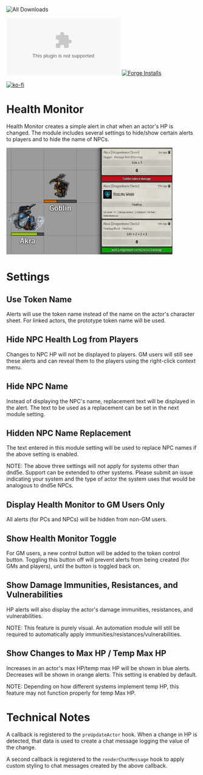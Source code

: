 ![All Downloads](https://img.shields.io/github/downloads/jessev14/health-monitor/total?style=for-the-badge)

![Latest Release Download Count](https://img.shields.io/github/downloads/jessev14/health-monitor/latest/EI.zip)
[![Forge Installs](https://img.shields.io/badge/dynamic/json?label=Forge%20Installs&query=package.installs&suffix=%25&url=https%3A%2F%2Fforge-vtt.com%2Fapi%2Fbazaar%2Fpackage%2Fhealth-monitor&colorB=4aa94a)](https://forge-vtt.com/bazaar#package=health-monitor)

[![ko-fi](https://ko-fi.com/img/githubbutton_sm.svg)](https://ko-fi.com/jessev14)

# Health Monitor
Health Monitor creates a simple alert in chat when an actor's HP is changed. The module includes several settings to hide/show certain alerts to players and to hide the name of NPCs.

<img src="/img/health-monitor.png" height="280"/>

# Settings

## Use Token Name
Alerts will use the token name instead of the name on the actor's character sheet. For linked actors, the prototype token name will be used.

## Hide NPC Health Log from Players
Changes to NPC HP will not be displayed to players. GM users will still see these alerts and can reveal them to the players using the right-click context menu.

## Hide NPC Name
Instead of displaying the NPC's name, replacement text will be displayed in the alert. The text to be used as a replacement can be set in the next module setting.

## Hidden NPC Name Replacement
The text entered in this module setting will be used to replace NPC names if the above setting is enabled.

NOTE: The above three settings will not apply for systems other than dnd5e. Support can be extended to other systems. Please submit an issue indicating your system and the type of actor the system uses that would be analogous to dnd5e NPCs.

## Display Health Monitor to GM Users Only
All alerts (for PCs and NPCs) will be hidden from non-GM users.

## Show Health Monitor Toggle
For GM users, a new control button will be added to the token control button. Toggling this button off will prevent alerts from being created (for GMs and players), until the button is toggled back on.

## Show Damage Immunities, Resistances, and Vulnerabilities
HP alerts will also display the actor's damage immunities, resistances, and vulnerabilities.

NOTE: This feature is purely visual. An automation module will still be required to automatically apply immunities/resistances/vulnerabilities.

## Show Changes to Max HP / Temp Max HP
Increases in an actor's max HP/temp max HP will be shown in blue alerts. Decreases will be shown in orange alerts. This setting is enabled by default.

NOTE: Depending on how different systems implement temp HP, this feature may not function properly for temp Max HP.

# Technical Notes
A callback is registered to the `preUpdateActor` hook. When a change in HP is detected, that data is used to create a chat message logging the value of the change.

A second callback is registered to the `renderChatMessage` hook to apply custom styling to chat messages created by the above callback.
